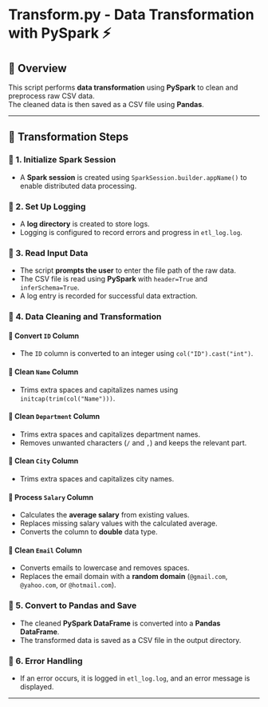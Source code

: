 # Transform.py - Data Transformation with PySpark ⚡

## 📝 Overview
This script performs **data transformation** using **PySpark** to clean and preprocess raw CSV data.  
The cleaned data is then saved as a CSV file using **Pandas**.

---

## 🔄 Transformation Steps

### 📌 1. Initialize Spark Session  
- A **Spark session** is created using `SparkSession.builder.appName()` to enable distributed data processing.  

### 📌 2. Set Up Logging  
- A **log directory** is created to store logs.  
- Logging is configured to record errors and progress in `etl_log.log`.  

### 📌 3. Read Input Data  
- The script **prompts the user** to enter the file path of the raw data.  
- The CSV file is read using **PySpark** with `header=True` and `inferSchema=True`.  
- A log entry is recorded for successful data extraction.  

### 📌 4. Data Cleaning and Transformation  

#### 🔹 Convert `ID` Column  
- The `ID` column is converted to an integer using `col("ID").cast("int")`.  

#### 🔹 Clean `Name` Column  
- Trims extra spaces and capitalizes names using `initcap(trim(col("Name")))`.  

#### 🔹 Clean `Department` Column  
- Trims extra spaces and capitalizes department names.  
- Removes unwanted characters (`/` and `,`) and keeps the relevant part.  

#### 🔹 Clean `City` Column  
- Trims extra spaces and capitalizes city names.  

#### 🔹 Process `Salary` Column  
- Calculates the **average salary** from existing values.  
- Replaces missing salary values with the calculated average.  
- Converts the column to **double** data type.  

#### 🔹 Clean `Email` Column  
- Converts emails to lowercase and removes spaces.  
- Replaces the email domain with a **random domain** (`@gmail.com`, `@yahoo.com`, or `@hotmail.com`).  

### 📌 5. Convert to Pandas and Save  
- The cleaned **PySpark DataFrame** is converted into a **Pandas DataFrame**.  
- The transformed data is saved as a CSV file in the output directory.  

### 📌 6. Error Handling  
- If an error occurs, it is logged in `etl_log.log`, and an error message is displayed.  

---

